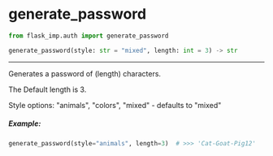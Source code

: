# generate_password

```python
from flask_imp.auth import generate_password
```

```python
generate_password(style: str = "mixed", length: int = 3) -> str
```

---

Generates a password of (length) characters.

The Default length is 3.

Style options: "animals", "colors", "mixed" - defaults to "mixed"

##### Example:

```python
generate_password(style="animals", length=3)  # >>> 'Cat-Goat-Pig12'
```

